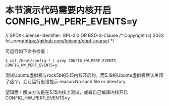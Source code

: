 # 本节演示代码需要内核开启 CONFIG_HW_PERF_EVENTS=y

// SPDX-License-Identifier: GPL-2.0 OR BSD-3-Clause
/* Copyright (c) 2023 fei_cong(https://github.com/feicong/ebpf-course) */

可运行如下命令检查：

```
$ cat /boot/config-* | grep CONFIG_HW_PERF_EVENTS
CONFIG_HW_PERF_EVENTS=y
```

测试Ubuntu虚拟机与rock5b的5.15内核开启的，而5.19的Ubuntu虚拟机默认关闭了这个，会让运行出错提示
reason:No such file or directory

望知悉！解决方法是在5.15内核上测试，或者自己编译内核开启 CONFIG_HW_PERF_EVENTS=y
